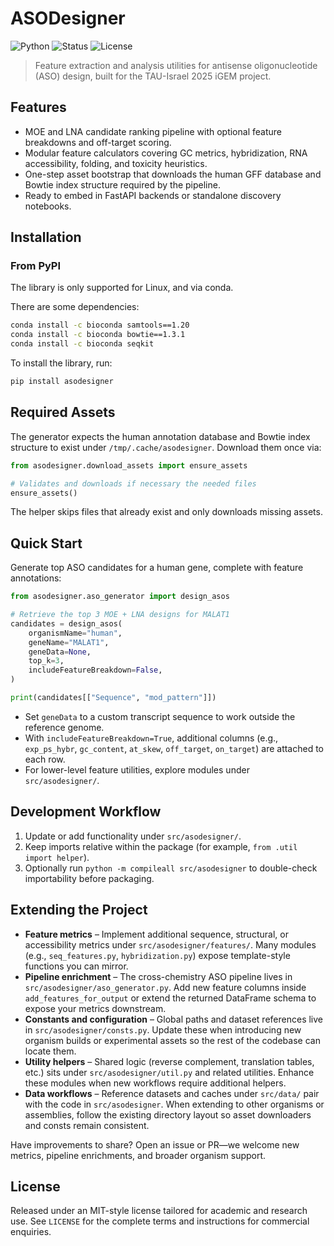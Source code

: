 # ASODesigner

![Python](https://img.shields.io/badge/python-3.9--3.12-blue.svg)
![Status](https://img.shields.io/badge/status-experimental-orange.svg)
![License](https://img.shields.io/badge/license-CC%20BY%204.0-lightgrey.svg)

> Feature extraction and analysis utilities for antisense oligonucleotide (ASO) design, built for the TAU-Israel 2025 iGEM project.

## Features

- MOE and LNA candidate ranking pipeline with optional feature breakdowns and off-target scoring.
- Modular feature calculators covering GC metrics, hybridization, RNA accessibility, folding, and toxicity heuristics.
- One-step asset bootstrap that downloads the human GFF database and Bowtie index structure required by the pipeline.
- Ready to embed in FastAPI backends or standalone discovery notebooks.

## Installation

### From PyPI
The library is only supported for Linux, and via conda.

There are some dependencies:

```bash
conda install -c bioconda samtools==1.20
conda install -c bioconda bowtie==1.3.1
conda install -c bioconda seqkit
```

To install the library, run:
```bash
pip install asodesigner
```

## Required Assets

The generator expects the human annotation database and Bowtie index structure to exist under `/tmp/.cache/asodesigner`. Download them once via:

```python
from asodesigner.download_assets import ensure_assets

# Validates and downloads if necessary the needed files
ensure_assets()
```

The helper skips files that already exist and only downloads missing assets.

## Quick Start

Generate top ASO candidates for a human gene, complete with feature annotations:

```python
from asodesigner.aso_generator import design_asos

# Retrieve the top 3 MOE + LNA designs for MALAT1
candidates = design_asos(
    organismName="human",
    geneName="MALAT1",
    geneData=None,
    top_k=3,
    includeFeatureBreakdown=False,
)

print(candidates[["Sequence", "mod_pattern"]])
```

- Set `geneData` to a custom transcript sequence to work outside the reference genome.
- With `includeFeatureBreakdown=True`, additional columns (e.g., `exp_ps_hybr`, `gc_content`, `at_skew`, `off_target`, `on_target`) are attached to each row.
- For lower-level feature utilities, explore modules under `src/asodesigner/`.


## Development Workflow

1. Update or add functionality under `src/asodesigner/`.
2. Keep imports relative within the package (for example, `from .util import helper`).
3. Optionally run `python -m compileall src/asodesigner` to double-check importability before packaging.

## Extending the Project

- **Feature metrics** – Implement additional sequence, structural, or accessibility metrics under `src/asodesigner/features/`. Many modules (e.g., `seq_features.py`, `hybridization.py`) expose template-style functions you can mirror. 
- **Pipeline enrichment** – The cross-chemistry ASO pipeline lives in `src/asodesigner/aso_generator.py`. Add new feature columns inside `add_features_for_output` or extend the returned DataFrame schema to expose your metrics downstream.
- **Constants and configuration** – Global paths and dataset references live in `src/asodesigner/consts.py`. Update these when introducing new organism builds or experimental assets so the rest of the codebase can locate them.
- **Utility helpers** – Shared logic (reverse complement, translation tables, etc.) sits under `src/asodesigner/util.py` and related utilities. Enhance these modules when new workflows require additional helpers.
- **Data workflows** – Reference datasets and caches under `src/data/` pair with the code in `src/asodesigner`. When extending to other organisms or assemblies, follow the existing directory layout so asset downloaders and consts remain consistent.

Have improvements to share? Open an issue or PR—we welcome new metrics, pipeline enrichments, and broader organism support.

## License

Released under an MIT-style license tailored for academic and research use. See `LICENSE` for the complete terms and instructions for commercial enquiries.

